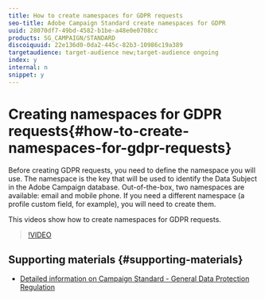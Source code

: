 ```yaml
---
title: How to create namespaces for GDPR requests
seo-title: Adobe Campaign Standard create namespaces for GDPR
uuid: 28070df7-49bd-4582-b1be-a48e0e0708cc
products: SG_CAMPAIGN/STANDARD
discoiquuid: 22e136d0-0da2-445c-82b3-10986c19a389
targetaudience: target-audience new;target-audience ongoing
index: y
internal: n
snippet: y
---
```


# Creating namespaces for GDPR requests{#how-to-create-namespaces-for-gdpr-requests}

Before creating GDPR requests, you need to define the namespace you will use. The namespace is the key that will be used to identify the Data Subject in the Adobe Campaign database. Out-of-the-box, two namespaces are available: email and mobile phone. If you need a different namespace (a profile custom field, for example), you will need to create them.  

This videos show how to create namespaces for GDPR requests.

>[!VIDEO](https://video.tv.adobe.com/v/22600?quality=12)

## Supporting materials {#supporting-materials}

* [Detailed information on Campaign Standard - General Data Protection Regulation](https://docs.campaign.adobe.com/doc/standard/getting_started/en/ACS_GDPR.html)

